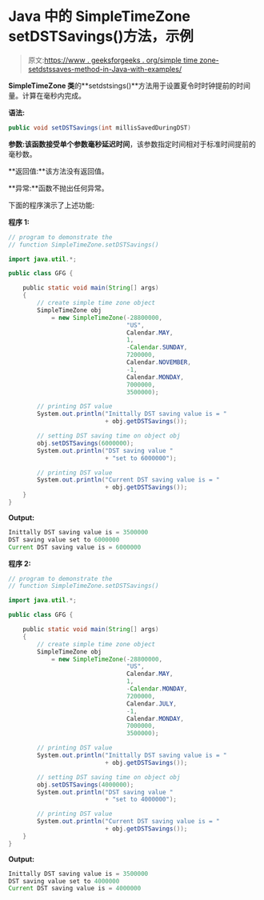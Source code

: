 # Java 中的 SimpleTimeZone setDSTSavings()方法，示例

> 原文:[https://www . geeksforgeeks . org/simple time zone-setdstssaves-method-in-Java-with-examples/](https://www.geeksforgeeks.org/simpletimezone-setdstsavings-method-in-java-with-examples/)

**SimpleTimeZone 类**的**setdstsings()**方法用于设置夏令时时钟提前的时间量。计算在毫秒内完成。

**语法:**

```java
public void setDSTSavings(int millisSavedDuringDST)

```

**参数:**该函数接受单个参数**毫秒延迟时间**，该参数指定时间相对于标准时间提前的毫秒数。

**返回值:**该方法没有返回值。

**异常:**函数不抛出任何异常。

下面的程序演示了上述功能:

**程序 1:**

```java
// program to demonstrate the
// function SimpleTimeZone.setDSTSavings()

import java.util.*;

public class GFG {

    public static void main(String[] args)
    {
        // create simple time zone object
        SimpleTimeZone obj
            = new SimpleTimeZone(-28800000,
                                 "US",
                                 Calendar.MAY,
                                 1,
                                 -Calendar.SUNDAY,
                                 7200000,
                                 Calendar.NOVEMBER,
                                 -1,
                                 Calendar.MONDAY,
                                 7000000,
                                 3500000);

        // printing DST value
        System.out.println("Inittally DST saving value is = "
                           + obj.getDSTSavings());

        // setting DST saving time on object obj
        obj.setDSTSavings(6000000);
        System.out.println("DST saving value "
                           + "set to 6000000");

        // printing DST value
        System.out.println("Current DST saving value is = "
                           + obj.getDSTSavings());
    }
}
```

**Output:**

```java
Inittally DST saving value is = 3500000
DST saving value set to 6000000
Current DST saving value is = 6000000

```

**程序 2:**

```java
// program to demonstrate the
// function SimpleTimeZone.setDSTSavings()

import java.util.*;

public class GFG {

    public static void main(String[] args)
    {
        // create simple time zone object
        SimpleTimeZone obj
            = new SimpleTimeZone(-28800000,
                                 "US",
                                 Calendar.MAY,
                                 1,
                                 -Calendar.MONDAY,
                                 7200000,
                                 Calendar.JULY,
                                 -1,
                                 Calendar.MONDAY,
                                 7000000,
                                 3500000);

        // printing DST value
        System.out.println("Inittally DST saving value is = "
                           + obj.getDSTSavings());

        // setting DST saving time on object obj
        obj.setDSTSavings(4000000);
        System.out.println("DST saving value "
                           + "set to 4000000");

        // printing DST value
        System.out.println("Current DST saving value is = "
                           + obj.getDSTSavings());
    }
}
```

**Output:**

```java
Inittally DST saving value is = 3500000
DST saving value set to 4000000
Current DST saving value is = 4000000

```